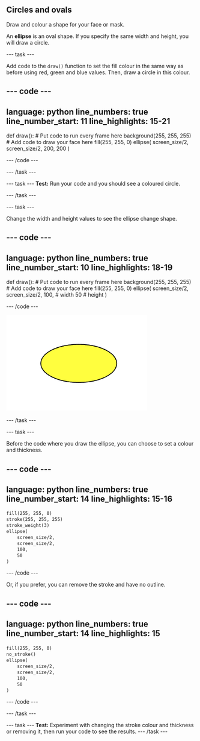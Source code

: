## Circles and ovals

Draw and colour a shape for your face or mask. 

An **ellipse** is an oval shape. If you specify the same width and height, you will draw a circle.  

--- task ---

Add code to the `draw()` function to set the fill colour in the same way as before using red, green and blue values. 
Then, draw a circle in this colour.

--- code ---
---
language: python
line_numbers: true
line_number_start: 11
line_highlights: 15-21
---

def draw():
    # Put code to run every frame here
    background(255, 255, 255)  
    # Add code to draw your face here
    fill(255, 255, 0) 
    ellipse(
        screen_size/2, 
        screen_size/2, 
        200, 
        200
    )  
  
--- /code ---

--- /task ---

--- task ---
**Test:** Run your code and you should see a coloured circle. 

--- /task ---

--- task ---

Change the width and height values to see the ellipse change shape. 

--- code ---
---
language: python
line_numbers: true
line_number_start: 10
line_highlights: 18-19
---

def draw():
    # Put code to run every frame here
    background(255, 255, 255)  
    # Add code to draw your face here
    fill(255, 255, 0) 
    ellipse(
        screen_size/2, 
        screen_size/2, 
        100, # width
        50   # height
    )  
  
--- /code ---

![A yellow ellipse which is wider than it is tall.](images/change_shape.png)

--- /task ---

--- task ---

Before the code where you draw the ellipse, you can choose to set a colour and thickness. 


--- code ---
---
language: python
line_numbers: true
line_number_start: 14
line_highlights: 15-16
---
    fill(255, 255, 0) 
    stroke(255, 255, 255)  
    stroke_weight(3)
    ellipse(
        screen_size/2, 
        screen_size/2, 
        100, 
        50
    )  
    
--- /code ---

Or, if you prefer, you can remove the stroke and have no outline.

--- code ---
---
language: python
line_numbers: true
line_number_start: 14
line_highlights: 15
---
    fill(255, 255, 0) 
    no_stroke()
    ellipse(
        screen_size/2, 
        screen_size/2, 
        100, 
        50
    )  
  
--- /code ---

--- /task ---

--- task ---
**Test:** Experiment with changing the stroke colour and thickness or removing it, then run your code to see the results. 
--- /task ---